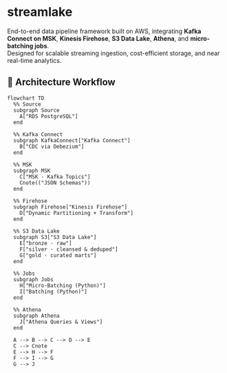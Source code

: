# streamlake
End-to-end data pipeline framework built on AWS, integrating **Kafka Connect on MSK**, **Kinesis Firehose**, **S3 Data Lake**, **Athena**, and **micro-batching jobs**.  
Designed for scalable streaming ingestion, cost-efficient storage, and near real-time analytics.

## 🔄 Architecture Workflow

```mermaid
flowchart TD
  %% Source
  subgraph Source
    A["RDS PostgreSQL"]
  end

  %% Kafka Connect
  subgraph KafkaConnect["Kafka Connect"]
    B["CDC via Debezium"]
  end

  %% MSK
  subgraph MSK
    C["MSK - Kafka Topics"]
    Cnote(("JSON Schemas"))
  end

  %% Firehose
  subgraph Firehose["Kinesis Firehose"]
    D["Dynamic Partitioning + Transform"]
  end

  %% S3 Data Lake
  subgraph S3["S3 Data Lake"]
    E["bronze · raw"]
    F["silver · cleansed & deduped"]
    G["gold · curated marts"]
  end

  %% Jobs
  subgraph Jobs
    H["Micro-Batching (Python)"]
    I["Batching (Python)"]
  end

  %% Athena
  subgraph Athena
    J["Athena Queries & Views"]
  end

  A --> B --> C --> D --> E
  C --> Cnote
  E --> H --> F
  F --> I --> G
  G --> J
```
